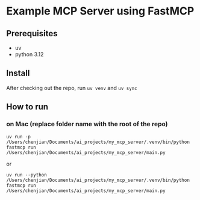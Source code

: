 # Example MCP Server using FastMCP

## Prerequisites
- uv
- python 3.12

## Install

After checking out the repo, run `uv venv` and `uv sync`

## How to run

### on Mac (replace folder name with the root of the repo)

`uv run -p /Users/chenjian/Documents/ai_projects/my_mcp_server/.venv/bin/python fastmcp run /Users/chenjian/Documents/ai_projects/my_mcp_server/main.py`

or

`uv run --python /Users/chenjian/Documents/ai_projects/my_mcp_server/.venv/bin/python fastmcp run /Users/chenjian/Documents/ai_projects/my_mcp_server/main.py`

